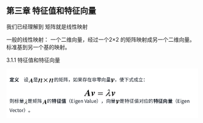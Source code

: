 ## 第三章 特征值和特征向量

我们已经理解到 矩阵就是线性映射

一般的线性映射： 一个二维向量，经过一个2×2 的矩阵映射成另一个二维向量。标准基到另一个基的映射。





3.1.1 特征值和特征向量

![image-20250620195102872](./assets/image-20250620195102872.png)